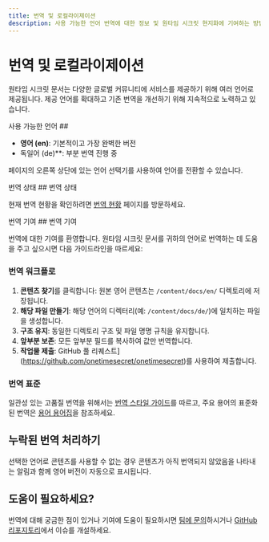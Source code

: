 ```yaml
---
title: 번역 및 로컬라이제이션
description: 사용 가능한 언어 번역에 대한 정보 및 원타임 시크릿 현지화에 기여하는 방법 안내
---
```


# 번역 및 로컬라이제이션

원타임 시크릿 문서는 다양한 글로벌 커뮤니티에 서비스를 제공하기 위해 여러 언어로 제공됩니다. 제공 언어를 확대하고 기존 번역을 개선하기 위해 지속적으로 노력하고 있습니다.

사용 가능한 언어 ##

- **영어 (en)**: 기본적이고 가장 완벽한 버전
- 독일어 (de)**: 부분 번역 진행 중

페이지의 오른쪽 상단에 있는 언어 선택기를 사용하여 언어를 전환할 수 있습니다.

번역 상태 ## 번역 상태

현재 번역 현황을 확인하려면 [번역 현황](/ko/translations/status) 페이지를 방문하세요.

번역 기여 ## 번역 기여

번역에 대한 기여를 환영합니다. 원타임 시크릿 문서를 귀하의 언어로 번역하는 데 도움을 주고 싶으시면 다음 가이드라인을 따르세요:

### 번역 워크플로

1. **콘텐츠 찾기**를 클릭합니다: 원본 영어 콘텐츠는 `/content/docs/en/` 디렉토리에 저장됩니다.
2. **해당 파일 만들기**: 해당 언어의 디렉터리(예: `/content/docs/de/`)에 일치하는 파일을 생성합니다.
3. **구조 유지**: 동일한 디렉토리 구조 및 파일 명명 규칙을 유지합니다.
4. **앞부분 보존**: 모든 앞부분 필드를 복사하여 값만 번역합니다.
5. **작업물 제출**: GitHub 풀 리퀘스트](https://github.com/onetimesecret/onetimesecret)를 사용하여 제출합니다.

### 번역 표준

일관성 있는 고품질 번역을 위해서는 [번역 스타일 가이드](/ko/translation/guide-en)를 따르고, 주요 용어의 표준화된 번역은 [용어 용어집](/ko/translation/glossary)을 참조하세요.

## 누락된 번역 처리하기

선택한 언어로 콘텐츠를 사용할 수 없는 경우 콘텐츠가 아직 번역되지 않았음을 나타내는 알림과 함께 영어 버전이 자동으로 표시됩니다.

## 도움이 필요하세요?

번역에 대해 궁금한 점이 있거나 기여에 도움이 필요하시면 [팀에 문의](https://onetimesecret.com/contact)하시거나 [GitHub 리포지토리](https://github.com/onetimesecret/onetimesecret)에서 이슈를 개설하세요.
